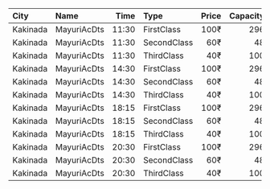 | City     | Name        |  Time | Type        | Price | Capacity | Booked |
| :------- | :---------- | ----: | :---------- | ----: | -------: | -----: |
| Kakinada | MayuriAcDts | 11:30 | FirstClass  |  100₹ |      296 |    148 |
| Kakinada | MayuriAcDts | 11:30 | SecondClass |   60₹ |       48 |     24 |
| Kakinada | MayuriAcDts | 11:30 | ThirdClass  |   40₹ |      100 |     50 |
| Kakinada | MayuriAcDts | 14:30 | FirstClass  |  100₹ |      296 |    148 |
| Kakinada | MayuriAcDts | 14:30 | SecondClass |   60₹ |       48 |     24 |
| Kakinada | MayuriAcDts | 14:30 | ThirdClass  |   40₹ |      100 |     50 |
| Kakinada | MayuriAcDts | 18:15 | FirstClass  |  100₹ |      296 |    148 |
| Kakinada | MayuriAcDts | 18:15 | SecondClass |   60₹ |       48 |     24 |
| Kakinada | MayuriAcDts | 18:15 | ThirdClass  |   40₹ |      100 |     50 |
| Kakinada | MayuriAcDts | 20:30 | FirstClass  |  100₹ |      296 |    148 |
| Kakinada | MayuriAcDts | 20:30 | SecondClass |   60₹ |       48 |     24 |
| Kakinada | MayuriAcDts | 20:30 | ThirdClass  |   40₹ |      100 |     50 |